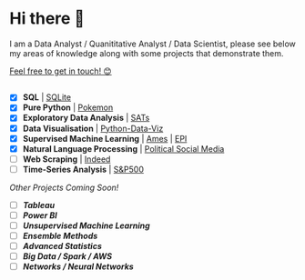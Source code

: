 # Hi there 👋

I am a Data Analyst / Quanititative Analyst / Data Scientist, please see below my areas of knowledge along with some projects that demonstrate them. 

[Feel free to get in touch! 😊](https://www.linkedin.com/in/marc-lodge)

## 

- [x] **SQL** | [SQLite](https://github.com/Marc-Lodge/SQLite)
- [x] **Pure Python** | [Pokemon](https://github.com/Marc-Lodge/Pokemon_Stay)
- [x] **Exploratory Data Analysis** | [SATs](https://github.com/Marc-Lodge/SATs)
- [x] **Data Visualisation** | [Python-Data-Viz](https://github.com/Marc-Lodge/Data-Viz)
- [x] **Supervised Machine Learning** | [Ames](https://github.com/Marc-Lodge/Ames) | [EPI](https://github.com/Marc-Lodge/EPI) 
- [x] **Natural Language Processing** | [Political Social Media](https://github.com/Marc-Lodge/political_social_media)
- [ ] **Web Scraping** | [Indeed](https://github.com/Marc-Lodge/Indeed)
- [ ] **Time-Series Analysis** | [S&P500](https://github.com/Marc-Lodge/SPY)

*Other Projects Coming Soon!*

- [ ] ***Tableau***
- [ ] ***Power BI***
- [ ] ***Unsupervised Machine Learning***
- [ ] ***Ensemble Methods***
- [ ] ***Advanced Statistics***
- [ ] ***Big Data / Spark / AWS*** 
- [ ] ***Networks / Neural Networks***

<!--
- **Tools** | SQL, Tableau, **Python**; *NumPy, Pandas, Seaborn, Matplotlib, Plotly, SciPy, Scikit-Learn, Statsmodels, Keras, PyTorch*
- **Supervised Machine Learning** | Linear/Logistic Regression, Classification, kNN, Decision Trees, Bagging/Boosting Models
- **Unsupervised Machine Learning** | Pipelines, Principal Component Analysis, Clustering, K-Means, Clustering Evaluation
- **Model Evaluation** | RSE, MSE, Baseline Accuracy, Precision, Recall, F1, ROC, PR Curves, cross-validation, grid-search
- **Additional Machine Learning** | Decision Trees, Random Forests, Bagging, Boosting, Natural Language Processing
- **Networks** | Network Analysis & Robustness, Communities, Recommended Systems, Neural Networks, Tensorflow
- **Statistics** | Probability distributions, Confidence Intervals, Central Limit Theorem, Bayes Rule, Naive Bayes
- **Big Data** | Map-Reduce Algorithm, Divide and Conquer, Hadoop, Spark, AWS
- **Timeseries** | Basics, Autocorrelations, ARMA, ARIMA models
- **Additional** | HTML, Webscraping, RegEx, Databases, API's
| [Seoul Cycle](https://github.com/Marc-Lodge/Seoul_Cycle)
-->

<!--

**Lodgimus/Lodgimus** is a ✨ _special_ ✨ repository because its `README.md` (this file) appears on your GitHub profile.

Here are some ideas to get you started:

- 🔭 I’m currently working on ...
- 🌱 I’m currently learning ...
- 👯 I’m looking to collaborate on ...
- 🤔 I’m looking for help with ...
- 💬 Ask me about ...
- 📫 How to reach me: ...
- 😄 Pronouns: ...
- ⚡ Fun fact: ...

-->
